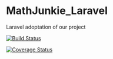 # MathJunkie_Laravel
Laravel adoptation of our project

[![Build Status](https://travis-ci.org/MathJunkie/MathJunkie_Laravel.svg?branch=master)](https://travis-ci.org/MathJunkie/MathJunkie_Laravel)

[![Coverage Status](https://img.shields.io/badge/Coverage-24.1%25-orange.svg)](http://193.196.7.25/overview?id=5405)
